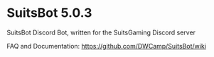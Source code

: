 # SuitsBot 5.0.3
SuitsBot Discord Bot, written for the SuitsGaming Discord server

FAQ and Documentation: https://github.com/DWCamp/SuitsBot/wiki
